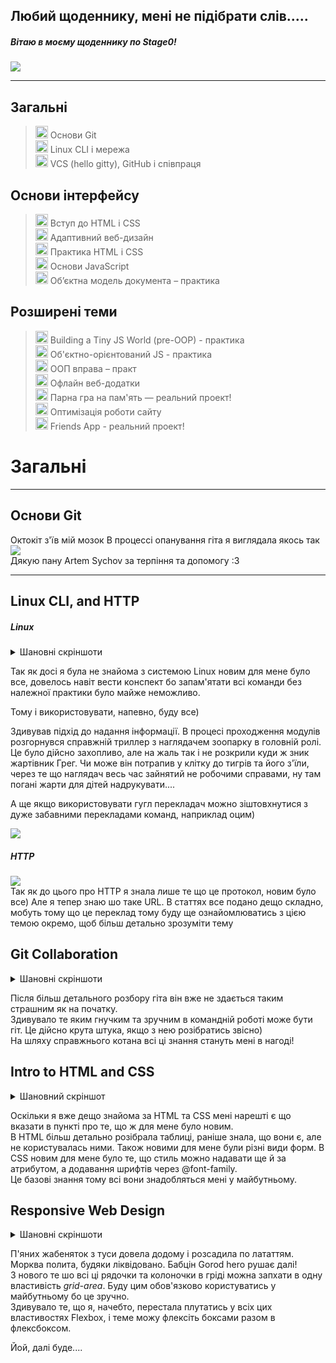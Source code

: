 Любий щоденнику, мені не підібрати слів.....
---
##### Вітаю в моєму щоденнику по Stage0!  
![](img/7KJ.gif)

---
## Загальні
 > <img src="img/paw.png" alt="+" width="20"> Основи Git  
 > <img src="img/paw.png" alt="+" width="20">  Linux CLI і мережа  
 > <img src="img/paw.png" alt="+" width="20"> VCS (hello gitty), GitHub і співпраця  

 ## Основи інтерфейсу
 > <img src="img/paw.png" alt="+" width="20"> Вступ до HTML і CSS  
 > <img src="img/paw.png" alt="+" width="20"> Адаптивний веб-дизайн  
 > <img src="img/blackpaw.png" alt="+" width="20"> Практика HTML і CSS  
 > <img src="img/blackpaw.png" alt="+" width="20"> Основи JavaScript  
 > <img src="img/blackpaw.png" alt="+" width="20"> Об’єктна модель документа – практика  

 ## Розширені теми
 > <img src="img/blackpaw.png" alt="+" width="20"> Building a Tiny JS World (pre-OOP) - практика  
 > <img src="img/blackpaw.png" alt="+" width="20"> Об'єктно-орієнтований JS - практика  
 > <img src="img/blackpaw.png" alt="+" width="20"> ООП вправа – практ  
 > <img src="img/blackpaw.png" alt="+" width="20"> Офлайн веб-додатки  
 > <img src="img/blackpaw.png" alt="+" width="20"> Парна гра на пам'ять — реальний проект!   
 > <img src="img/blackpaw.png" alt="+" width="20"> Оптимізація роботи сайту  
 > <img src="img/blackpaw.png" alt="+" width="20"> Friends App - реальний проект!  

 # Загальні
 ***
 ## Основи Git
 Октокіт з'їв мій мозок
 В процессі опанування гіта я виглядала якось так ![](img/Stoned_Fox.jpg)  
 Дякую пану Artem Sychov за терпіння та допомогу :3
 ***
 ## Linux CLI, and HTTP

 ##### Linux

 <details>
    <summary>Шановні скріншоти</summary>
    <img src="img/linux.jpg" alt="">
    <img src="img/linux2.jpg" alt="">
    <img src="img/linux3.jpg" alt="">
    <img src="img/linux4.jpg" alt="">
</details>

Так як досі я була не знайома з системою Linux новим для мене було все, довелось навіт вести конспект бо запам'ятати всі команди без належної практики було майже неможливо.

Тому і використовувати, напевно, буду все)

Здивував підхід до надання інформації. В процесі проходження модулів розгорнувся справжній триллер з наглядачем зоопарку в головній ролі. Це було дійсно захопливо, але на жаль так і не розкрили куди ж зник жартівник Грег. Чи може він потрапив у клітку до тигрів та його з'їли, через те що наглядач весь час зайнятий не робочими справами, ну там погані жарти для дітей надрукувати....

А ще якщо використовувати гугл перекладач можно зіштовхнутися з дуже забавними перекладами команд, наприклад оцим)

![](img/kit.jpg)

##### HTTP
![](img/mem.jpg)  
 Так як до цього про HTTP я знала лише те що це протокол, новим було все) 
 Але я тепер знаю шо таке URL.
 В статтях все подано дещо складно, мобуть тому що це переклад тому буду ще ознайомлюватись з цією темою окремо, щоб більш детально зрозуміти тему

## Git Collaboration

<details>
    <summary>Шановні скріншоти</summary>
    <img src="img/git.jpg" alt="">
    <img src="img/git1.jpg" alt="">
    <img src="img/gitcours.jpg" alt="">
    <img src="img/gitcours2.jpg" alt="">
</details>

Після більш детального розбору гіта він вже не здається таким страшним як на початку.  
Здивувало те яким гнучким та зручним в командній роботі може бути гіт. Це дійсно крута штука, якщо з нею розібратись звісно)  
На шляху справжнього котана всі ці знання стануть мені в нагоді!


## Intro to HTML and CSS

<details>
    <summary>Шановний скріншот</summary>
    <img src="task_html_css_intro/ca.jpg" alt="">
    
</details>  

Оскільки я вже дещо знайома за HTML та CSS мені нарешті є що вказати в пункті про те, що ж для мене було новим.   
В HTML більш детально розібрала таблиці, раніше знала, що вони є, але не користувалась ними. Також новими для мене були різні види форм. В CSS новим для мене було те, що стиль можно надавати ще й за атрибутом, а додавання шрифтів через @font-family.  
Це базові знання тому всі вони знадобляться мені у майбутньому.

## Responsive Web Design  

<details>
    <summary>Шановні скріншоти</summary>
    <img src="task_responsive_web_design/flex.jpg" alt="">
    <img src="task_responsive_web_design/grid.jpg" alt="">
    
</details>  

 <img src="img/Group 1.jpg" alt="">

П'яних жабеняток з туси довела додому і розсадила по лататтям. Морква полита, будяки ліквідовано. Бабцін Gorod hero рушає далі!  
З нового те шо всі ці рядочки та колоночки в гріді можна запхати в одну властивість _grid-area_. Буду цим обов'язково користуватись у майбутньому бо це зручно.  
Здивувало те, що я, начебто, перестала плутатись у всіх цих властивостях Flexbox, і теме можу флексіть боксами разом в флексбоксом.



 Йой, далі буде....
